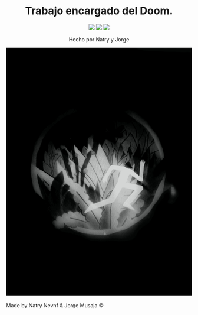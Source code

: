 <h1 align="center">Trabajo  encargado del Doom.</h1>
<p align="center">
  <img src="https://img.shields.io/badge/MAINTAINED-YES-green?style=for-the-badge">
  <img src="https://img.shields.io/badge/LICENSE-MIT-blue?style=for-the-badge">
  <img src="https://img.shields.io/github/issues/P4NAD3ROXIS/DotfilesForEverybody?style=for-the-badge"
</p>



<p align="center"> Hecho por Natry y Jorge </p>

<p align="center">
  
  <img src="https://github.com/P4NAD3ROXIS/Doom/blob/main/IMG_20210811_085248.jpg?raw=true">
  
</p>

Made by Natry Nevnf &amp; Jorge Musaja ©
